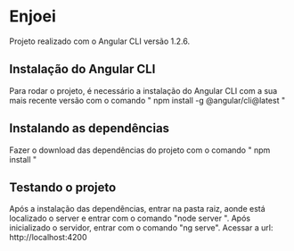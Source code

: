 # Enjoei

Projeto realizado com o Angular CLI versão 1.2.6.

## Instalação do Angular CLI

Para rodar o projeto, é necessário a instalação do Angular CLI com a sua mais recente versão com o comando " npm install -g @angular/cli@latest "

## Instalando as dependências

Fazer o download das dependências do projeto com o comando " npm install "

## Testando o projeto

Após a instalação das dependências, entrar na pasta raiz, aonde está localizado o server e entrar com o comando "node server ". Após inicializado o servidor, entrar com o comando "ng serve". Acessar a url: http://localhost:4200